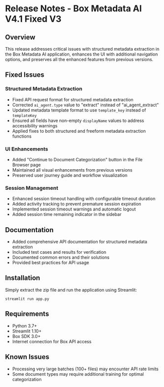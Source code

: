 # Release Notes - Box Metadata AI V4.1 Fixed V3

## Overview
This release addresses critical issues with structured metadata extraction in the Box Metadata AI application, enhances the UI with additional navigation options, and preserves all the enhanced features from previous versions.

## Fixed Issues

### Structured Metadata Extraction
- Fixed API request format for structured metadata extraction
- Corrected `ai_agent.type` value to "extract" instead of "ai_agent_extract"
- Updated metadata template format to use `template_key` instead of `templateKey`
- Ensured all fields have non-empty `displayName` values to address accessibility warnings
- Applied fixes to both structured and freeform metadata extraction functions

### UI Enhancements
- Added "Continue to Document Categorization" button in the File Browser page
- Maintained all visual enhancements from previous versions
- Preserved user journey guide and workflow visualization

### Session Management
- Enhanced session timeout handling with configurable timeout duration
- Added activity tracking to prevent premature session expiration
- Implemented session timeout warnings and automatic logout
- Added session time remaining indicator in the sidebar

## Documentation
- Added comprehensive API documentation for structured metadata extraction
- Included test cases and results for verification
- Documented common errors and their solutions
- Provided best practices for API usage

## Installation
Simply extract the zip file and run the application using Streamlit:
```
streamlit run app.py
```

## Requirements
- Python 3.7+
- Streamlit 1.10+
- Box SDK 3.0+
- Internet connection for Box API access

## Known Issues
- Processing very large batches (100+ files) may encounter API rate limits
- Some document types may require additional training for optimal categorization
